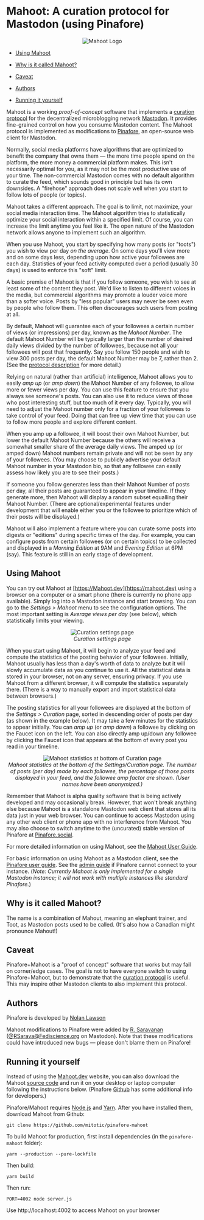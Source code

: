 # Mahoot: A curation protocol for Mastodon (using Pinafore)


<p align="center">
<img src="https://raw.githubusercontent.com/mitotic/pinafore-mahoot/master/docs/images/MahootLogo1.png"
     alt="Mahoot Logo">
</p>

- [Using Mahoot](#using-mahoot)

- [Why is it called Mahoot?](#why-is-it-called-mahoot)

- [Caveat](#caveat)

- [Authors](#authors)

- [Running it yourself](#running-it-yourself)


Mahoot is a working *proof-of-concept* software that implements a [curation protocol](https://github.com/mitotic/pinafore-mahoot/blob/master/docs/MahootProtocol.md) for the decentralized microblogging network [Mastodon](https://joinmastodon.org). It provides fine-grained control on how you consume Mastodon content. The Mahoot protocol is implemented as modifications to [Pinafore](https://github.com/nolanlawson/pinafore), an open-source web client for Mastodon.

Normally, social media platforms have algorithms that are optimized to benefit the company that owns them — the more time people spend on the platform, the more money a commercial platform makes. This isn't necessarily optimal for you, as it may not be the most productive use of your time. The non-commercial Mastodon comes with no default algorithm to curate the feed, which sounds good in principle but has its own downsides. A "firehose" approach does not scale well when you start to follow lots of people (or topics).

Mahoot takes a different approach. The goal is to limit, not maximize, your social media interaction time. The Mahoot algorithm tries to statistically optimize your social interaction within a specified limit. Of course, you can increase the limit anytime you feel like it. The open nature of the Mastodon network allows anyone to implement such an algorithm.

When you use Mahoot, you start by specifying how many posts (or "toots") you wish to view per day *on the average*. On some days you'll view more and on some days less, depending upon how active your followees are each day. Statistics of your feed activity computed over a period (usually 30 days) is used to enforce this "soft" limit.

A basic premise of Mahoot is that if you follow someone, you wish to see at least some of the content they post. We'd like to listen to different voices in the media, but commercial algorithms may promote a louder voice more than a softer voice. Posts by "less popular" users may never be seen even by people who follow them. This often discourages such users from posting at all.

By default, Mahoot will guarantee each of your followees a certain number of views (or impressions) per day, known as the *Mahoot Number*. The default Mahoot Number will be typically larger than the number of desired daily views divided by the number of followees, because not all your followees will post that frequently. Say you follow 150 people and wish to view 300 posts per day, the default Mahoot Number may be 7, rather than 2. (See the [protocol description](https://github.com/mitotic/pinafore-mahoot/blob/master/docs/MahootProtocol.md) for more detail.)

Relying on natural (rather than artificial) intelligence, Mahoot allows you to easily *amp up* (or *amp down*) the Mahoot Number of any followee, to allow more or fewer views per day. You can use this feature to ensure that you always see someone's posts. You can also use it to reduce views of those who post interesting stuff, but too much of it every day. Typically, you will need to adjust the Mahoot number only for a fraction of your followees to take control of your feed. Doing that can free up view time that you can use to follow more people and explore different content.

When you amp up a followee, it will boost their own Mahoot Number, but lower the default Mahoot Number because the others will receive a somewhat smaller share of the average daily views. The amped up (or amped down) Mahoot numbers remain private and will not be seen by any of your followees. (You may choose to publicly advertise your default Mahoot number in your Mastodon bio, so that any followee can easily assess how likely you are to see their posts.)

If someone you follow generates less than their Mahoot Number of posts per day, all their posts are guaranteed to appear in your timeline. If they generate more, then Mahoot will display a random subset equalling their Mahoot Number. (There are optional/experimental features under development that will enable either you or the followee to prioritize which of their posts will be displayed.)

Mahoot will also implement a feature where you can curate some posts into digests or "editions" during specific times of the day. For example, you can configure posts from certain followees (or on certain topics) to be collected and displayed in a *Morning Edition* at 9AM and *Evening Edition* at 6PM (say). This feature is still in an early stage of development.


## Using Mahoot

You can try out Mahoot at [https://Mahoot.dev](https://mahoot.dev) using a browser on a computer or a smart phone (there is currently no phone app available). Simply log into a Mastodon instance and start browsing. You can go to the *Settings > Mahoot* menu to see the configuration options. The most important setting is *Average views per day* (see below), which statistically limits your viewing.

<p align="center">
<img src="https://raw.githubusercontent.com/mitotic/pinafore-mahoot/master/docs/images/SettingsBasic.png"
     alt="Curation settings page">
<br>
<em>Curation settings page</em>
</p>

When you start using Mahoot, it will begin to analyze your feed and compute the statistics of the posting behavior of your followees. Initially, Mahoot usually has less than a day's worth of data to analyze but it will slowly accumulate data as you continue to use it. All the statistical data is stored in your browser, not on any server, ensuring privacy. If you use Mahoot from a different browser, it will compute the statistics separately there. (There is a way to manually export and import statistical data between browsers.)

The posting statistics for all your followees are displayed at the bottom of the *Settings > Curation* page, sorted in descending order of posts per day (as shown in the example below). It may take a few minutes for the statistics to appear initially. You can *amp up* (or *amp down*) a followee by clicking on the Faucet icon on the left. You can also directly amp up/down any followee by clicking the Faucet icon that appears at the bottom of every post you read in your timeline.

<p align="center">
<img src="https://raw.githubusercontent.com/mitotic/pinafore-mahoot/master/docs/images/MahootStatistics1.png"
     alt="Mahoot statistics at bottom of Curation page">
<br>
<em>Mahoot statistics at the bottom of the Settings/Curation page. The number of posts (per day) made by each followee, the percentage of those posts displayed in your feed, and the followee amp factor are shown. (User names have been anonymized.)</em>
</p>


Remember that Mahoot is alpha quality software that is being actively developed and may occasionally break. However, that won't break anything else because Mahoot is a standalone Mastodon web client that stores all its data just in your web browser. You can continue to access Mastodon using any other web client or phone app with no interference from Mahoot. You may also choose to switch anytime to the (uncurated) stable version of Pinafore at [Pinafore.social](https://Pinafore.social).

For more detailed information on using Mahoot, see the [Mahoot User Guide](https://github.com/mitotic/pinafore-mahoot/blob/master/docs/MahootUserGuide.md).

For basic information on using Mahoot as a Mastodon client, see the
[Pinafore user guide](https://github.com/nolanlawson/pinafore/blob/master/docs/User-Guide.md). See the [admin guide](https://github.com/nolanlawson/pinafore/blob/master/docs/Admin-Guide.md) if Pinafore cannot connect to your instance. (*Note: Currently Mahoot is only implemented for a single Mastodon instance; it will not work with multiple instances like standard Pinafore.*)

## Why is it called Mahoot?

The name is a combination of Mahout, meaning an elephant trainer, and Toot, as Mastodon posts used to be called. (It's also how a Canadian might pronounce Mahout!)

## Caveat


Pinafore+Mahoot is a "proof of concept" software that works but may fail on corner/edge cases. The goal is not to have everyone switch to using Pinafore+Mahoot, but to demonstrate that the [curation protocol](https://github.com/mitotic/pinafore-mahoot/blob/master/docs/MahootProtocol.md) is useful. This may inspire other Mastodon clients to also implement this protocol.


## Authors

Pinafore is developed by [Nolan Lawson](https://github.com/nolanlawson)

Mahoot modifications to Pinafore were added by [R. Saravanan](https://github.com/mitotic) ([@RSarava@Fediscience.org](https://fediscience.org/@RSarava) on Mastodon). Note that these modifications could have introduced new bugs — please don't blame them on Pinafore!

## Running it yourself

Instead of using the [Mahoot.dev](https://mahoot.dev) website, you can also download the Mahoot [source code](https://github.com/mitotic/pinafore-mahoot) and run it on your desktop or laptop computer following the instructions below. (Pinafore [Github](https://github.com/nolanlawson/pinafore) has some additional info for developers.)

Pinafore/Mahoot requires [Node.js](https://nodejs.org/en/) and [Yarn](https://yarnpkg.com). After you have installed them, download Mahoot from Github:

    git clone https://github.com/mitotic/pinafore-mahoot

To build Mahoot for production, first install dependencies (in the ``pinafore-mahoot`` folder):

    yarn --production --pure-lockfile

Then build:

    yarn build

Then run:

    PORT=4002 node server.js

Use http://localhost:4002 to access Mahoot on your browser

